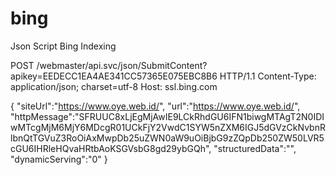 # bing
Json Script Bing Indexing

POST /webmaster/api.svc/json/SubmitContent?apikey=EEDECC1EA4AE341CC57365E075EBC8B6 HTTP/1.1 
Content-Type: application/json; charset=utf-8 
Host: ssl.bing.com 

{ 
"siteUrl":"https://www.oye.web.id/", 
"url":"https://www.oye.web.id/", 
"httpMessage":"SFRUUC8xLjEgMjAwIE9LCkRhdGU6IFN1biwgMTAgT2N0IDIwMTcgMjM6MjY6MDcgR01UCkFjY2VwdC1SYW5nZXM6IGJ5dGVzCkNvbnRlbnQtTGVuZ3RoOiAxMwpDb25uZWN0aW9uOiBjbG9zZQpDb250ZW50LVR5cGU6IHRleHQvaHRtbAoKSGVsbG8gd29ybGQh", 
"structuredData":"", 
"dynamicServing":"0" 
} 
